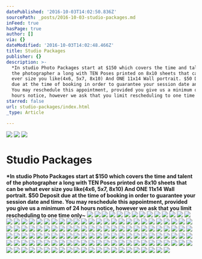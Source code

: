 ```yaml
---
datePublished: '2016-10-03T14:02:50.836Z'
sourcePath: _posts/2016-10-03-studio-packages.md
inFeed: true
hasPage: true
author: []
via: {}
dateModified: '2016-10-03T14:02:48.466Z'
title: Studio Packages
publisher: {}
description: >-
  *In studio Photo Packages start at $150 which covers the time and talent of
  the photographer a long with TEN Poses printed on 8x10 sheets that can be what
  ever size you like(4x6, 5x7, 8x10) And ONE 11x14 Wall portrait. $50 Deposit
  due at the time of booking in order to guarantee your session date and time.
  You may reschedule this appointment, provided you give us a minimum of 24
  hours notice, however we ask that you limit rescheduling to one time only~
starred: false
url: studio-packages/index.html
_type: Article

---
```

![](https://the-grid-user-content.s3-us-west-2.amazonaws.com/76865094-c034-432b-937f-cf909624be35.jpg)
![](https://the-grid-user-content.s3-us-west-2.amazonaws.com/07c665be-4076-4434-9ee7-006dbe153576.jpg)
![](https://the-grid-user-content.s3-us-west-2.amazonaws.com/bb438901-4a4e-47b0-bb54-0b2d0abaf0ae.jpg)

# **Studio Packages**

**\*In studio Photo Packages start at $150 which covers the time and talent of the photographer a long with TEN Poses printed on 8x10 sheets that can be what ever size you like(4x6, 5x7, 8x10) And ONE 11x14 Wall portrait. $50 Deposit due at the time of booking in order to guarantee your session date and time. You may reschedule this appointment, provided you give us a minimum of 24 hours notice, however we ask that you limit rescheduling to one time only~**
![](https://the-grid-user-content.s3-us-west-2.amazonaws.com/a8c47159-5176-4600-8dfe-a5d2b9c56459.jpg)
![](https://the-grid-user-content.s3-us-west-2.amazonaws.com/3b46563d-8f89-421a-8bd0-6661ddcd3c5b.jpg)
![](https://the-grid-user-content.s3-us-west-2.amazonaws.com/4649c05f-6894-4886-9d88-ea9daad04055.jpg)
![](https://the-grid-user-content.s3-us-west-2.amazonaws.com/5aa0d0ca-9e9d-4c4f-87c2-3d5f9923b540.jpg)
![](https://the-grid-user-content.s3-us-west-2.amazonaws.com/0b922fbf-2bea-46d9-991c-fb68c9b2726d.jpg)
![](https://the-grid-user-content.s3-us-west-2.amazonaws.com/ce68faf5-926b-4da5-bd6b-587ddf482c67.jpg)
![](https://the-grid-user-content.s3-us-west-2.amazonaws.com/43d6b2a6-2b3e-4410-920e-794cfd89cc15.jpg)
![](https://the-grid-user-content.s3-us-west-2.amazonaws.com/8cbd2dcc-fd41-4ef4-ad78-7d68df214511.jpg)
![](https://the-grid-user-content.s3-us-west-2.amazonaws.com/5da96716-a4c5-49f5-91d8-ad99abe3e28b.jpg)
![](https://the-grid-user-content.s3-us-west-2.amazonaws.com/c7267031-ccd3-4972-9acc-4197d75c7a52.jpg)
![](https://the-grid-user-content.s3-us-west-2.amazonaws.com/a631dc70-b5a8-4a70-9c4d-6040f0281855.jpg)
![](https://the-grid-user-content.s3-us-west-2.amazonaws.com/fa3be220-3588-4a49-b596-ed4d559adcf9.jpg)
![](https://the-grid-user-content.s3-us-west-2.amazonaws.com/c9c94948-54c6-49b7-bcc9-4a632a05a0cb.jpg)
![](https://the-grid-user-content.s3-us-west-2.amazonaws.com/0f10f105-b22c-4a10-b15a-d7ae240d740b.jpg)
![](https://the-grid-user-content.s3-us-west-2.amazonaws.com/1401f825-9ce1-4fe5-aa6a-6a784751f444.jpg)
![](https://the-grid-user-content.s3-us-west-2.amazonaws.com/8e3bcae6-c8c8-4d19-8134-9bfba0a0a698.jpg)
![](https://the-grid-user-content.s3-us-west-2.amazonaws.com/ff0afcc8-0906-4fb7-be83-c4b804e31fe4.jpg)
![](https://the-grid-user-content.s3-us-west-2.amazonaws.com/fa27b920-49bb-4139-ac08-7508dc8f40b0.jpg)
![](https://the-grid-user-content.s3-us-west-2.amazonaws.com/fb7d4ea9-53f6-4160-a06d-c501d4d887cf.jpg)
![](https://the-grid-user-content.s3-us-west-2.amazonaws.com/fc2a5148-c1de-4235-a99f-ac7c219530ef.jpg)
![](https://the-grid-user-content.s3-us-west-2.amazonaws.com/e0883b14-77de-4c7f-b46e-5d1a7cee024c.jpg)
![](https://the-grid-user-content.s3-us-west-2.amazonaws.com/95ee6d90-bb42-42a2-b742-e6d40abf98b0.jpg)
![](https://the-grid-user-content.s3-us-west-2.amazonaws.com/71412f04-ac13-4893-b942-3133ad7ac7bf.jpg)
![](https://the-grid-user-content.s3-us-west-2.amazonaws.com/323ad810-5eb8-43b3-a4dd-2a90f7db891c.jpg)
![](https://the-grid-user-content.s3-us-west-2.amazonaws.com/c521bf36-faca-463a-a3a5-1d75c305582c.jpg)
![](https://the-grid-user-content.s3-us-west-2.amazonaws.com/fc43843a-6297-4fb7-9293-ff91b5c46665.jpg)
![](https://s3-us-west-2.amazonaws.com/the-grid-img/p/3dbcadeb33389a8b0af3628703922cfecb115d1f.jpg)
![](https://the-grid-user-content.s3-us-west-2.amazonaws.com/28eeb29a-ef7e-4cdc-b3cb-517366f1199c.jpg)
![](https://the-grid-user-content.s3-us-west-2.amazonaws.com/44f4053b-3124-4b5d-b851-135ba22c972e.jpg)
![](https://the-grid-user-content.s3-us-west-2.amazonaws.com/0fd64427-4dd1-4e10-94b7-fc76222c6be0.jpg)
![](https://the-grid-user-content.s3-us-west-2.amazonaws.com/71083c92-8502-4138-9ade-61274c9034ae.jpg)
![](https://the-grid-user-content.s3-us-west-2.amazonaws.com/ccc1cec7-e99c-4405-b30e-b0b661c688b2.jpg)
![](https://s3-us-west-2.amazonaws.com/the-grid-img/p/820b616696d90ba3add36293b0b3911adf2e69b6.jpg)
![](https://the-grid-user-content.s3-us-west-2.amazonaws.com/7416211c-f004-40e0-93ad-0766f8c7f5ac.jpg)
![](https://the-grid-user-content.s3-us-west-2.amazonaws.com/45a97f18-8038-40dd-b0b7-eefadd951790.jpg)
![](https://the-grid-user-content.s3-us-west-2.amazonaws.com/bf7a1b52-1794-4da3-a172-922545211016.jpg)
![](https://the-grid-user-content.s3-us-west-2.amazonaws.com/bf398965-154d-4ddc-b6cc-f8851e30a32c.jpg)
![](https://the-grid-user-content.s3-us-west-2.amazonaws.com/22ca7f00-8b6a-4bc7-b224-959b7244870a.jpg)
![](https://the-grid-user-content.s3-us-west-2.amazonaws.com/326d851f-c2e0-4f77-821c-31beba9deb7e.jpg)
![](https://the-grid-user-content.s3-us-west-2.amazonaws.com/51b15615-2c63-4976-863f-8e960069c2f6.jpg)
![](https://the-grid-user-content.s3-us-west-2.amazonaws.com/065921ee-09ae-4bbf-a5c9-ab123267a608.jpg)
![](https://the-grid-user-content.s3-us-west-2.amazonaws.com/ad18b8fa-1411-4ce7-8276-031b7dd9f033.jpg)
![](https://the-grid-user-content.s3-us-west-2.amazonaws.com/3fb2bf64-9240-4c54-955a-0eb8d4058697.jpg)
![](https://the-grid-user-content.s3-us-west-2.amazonaws.com/5a1a267e-f3c4-49e5-9721-7f6781099fed.jpg)
![](https://the-grid-user-content.s3-us-west-2.amazonaws.com/755ecb6a-8b7c-42e5-abbc-933575588e0e.jpg)
![](https://the-grid-user-content.s3-us-west-2.amazonaws.com/38ec859a-527c-4795-94a3-2b6cf7dc61af.jpg)
![](https://the-grid-user-content.s3-us-west-2.amazonaws.com/9fd33e22-5cbf-4ec4-8ff0-628ee9cd9a87.jpg)
![](https://s3-us-west-2.amazonaws.com/the-grid-img/p/c6bf958d0dfa1947389cf54a279e9f03093afe2b.jpg)
![](https://the-grid-user-content.s3-us-west-2.amazonaws.com/529e2d59-90de-4ff8-ba60-ec9b72cf0b09.jpg)
![](https://the-grid-user-content.s3-us-west-2.amazonaws.com/d68d2ce4-ac27-47d4-a1d7-ab069bc729ed.jpg)
![](https://the-grid-user-content.s3-us-west-2.amazonaws.com/864a785d-1672-46d6-8e0d-20adb3227fe2.jpg)
![](https://the-grid-user-content.s3-us-west-2.amazonaws.com/f456e5d1-7cc3-4689-82b3-b2442de4d31a.jpg)
![](https://the-grid-user-content.s3-us-west-2.amazonaws.com/d3367f37-1c4d-407e-917f-59a80f2d63dc.jpg)
![](https://the-grid-user-content.s3-us-west-2.amazonaws.com/80995dda-4722-4401-8031-3af5a382b74b.jpg)
![](https://the-grid-user-content.s3-us-west-2.amazonaws.com/973aca79-950b-4656-b4f0-e44259b00c60.jpg)
![](https://the-grid-user-content.s3-us-west-2.amazonaws.com/2770bd92-1650-49a8-a3dd-90eb5add30bf.jpg)
![](https://the-grid-user-content.s3-us-west-2.amazonaws.com/3ca1c09b-6873-475e-8df5-77150a18d464.jpg)
![](https://the-grid-user-content.s3-us-west-2.amazonaws.com/fecb88c9-391e-422a-a322-d309c3d9b06e.jpg)
![](https://the-grid-user-content.s3-us-west-2.amazonaws.com/6d50d57a-e913-4195-8992-f2a130dd49ed.jpg)
![](https://the-grid-user-content.s3-us-west-2.amazonaws.com/3341d9c6-ad6e-491b-bcd4-136b621bff1a.jpg)
![](https://the-grid-user-content.s3-us-west-2.amazonaws.com/303e1f30-0d01-4c04-8377-afe3e3b7331b.jpg)
![](https://the-grid-user-content.s3-us-west-2.amazonaws.com/38aeb9ad-44c9-43b3-bac2-4dd3ab85b49b.jpg)
![](https://the-grid-user-content.s3-us-west-2.amazonaws.com/9d022c2c-b165-4171-b0c2-862b55b3f6d3.jpg)
![](https://the-grid-user-content.s3-us-west-2.amazonaws.com/f754574b-7922-46ef-9bbb-1bf13b4f9d5c.jpg)
![](https://s3-us-west-2.amazonaws.com/the-grid-img/p/284830cc31078864289a7614da6cece157d6c881.jpg)
![](https://the-grid-user-content.s3-us-west-2.amazonaws.com/e823a80e-4d64-4024-86eb-b3071af575ba.jpg)
![](https://s3-us-west-2.amazonaws.com/the-grid-img/p/2c4fb011f66bf9b4c0a80dcf816b77a34eab9f11.jpg)
![](https://the-grid-user-content.s3-us-west-2.amazonaws.com/0f3c2dd3-ee8f-49cc-bebf-7fcce2e5913a.jpg)
![](https://s3-us-west-2.amazonaws.com/the-grid-img/p/aaf7e16c9ad37f83f75496da824a96995217506e.jpg)
![](https://s3-us-west-2.amazonaws.com/the-grid-img/p/64ecd147c3ec227160faf32f9656f23b457705ae.jpg)
![](https://s3-us-west-2.amazonaws.com/the-grid-img/p/f7cecc00b8386b8009e580ad8edf103a237516f0.jpg)
![](https://the-grid-user-content.s3-us-west-2.amazonaws.com/c4118842-091e-446f-aa9f-9c540cabeff5.jpg)
![](https://the-grid-user-content.s3-us-west-2.amazonaws.com/52bf63d3-13c6-44c7-a5ce-b96c3f51be8f.jpg)
![](https://the-grid-user-content.s3-us-west-2.amazonaws.com/d2ffa8da-74a1-41dc-bc09-bf57822606f6.jpg)
![](https://the-grid-user-content.s3-us-west-2.amazonaws.com/a5d155ce-b6bc-47ad-9dce-88a6d2a9aee0.jpg)
![](https://s3-us-west-2.amazonaws.com/the-grid-img/p/f5d6b48df730ec4af8a931e45308ba2a557c08de.jpg)
![](https://s3-us-west-2.amazonaws.com/the-grid-img/p/d00e94b00dc2e085a50ea7355ff7b1051a786a34.jpg)
![](https://s3-us-west-2.amazonaws.com/the-grid-img/p/9b7212030deed7ab808a6d7c46b0cc0ecf52bbba.jpg)
![](https://s3-us-west-2.amazonaws.com/the-grid-img/p/fac1c8269bbba48b102aa637f6eca3a9095989d0.jpg)
![](https://s3-us-west-2.amazonaws.com/the-grid-img/p/2a645b5d70b4a35183a75ed4b1d61fd5b541ecc1.jpg)
![](https://the-grid-user-content.s3-us-west-2.amazonaws.com/1cc324d0-2987-4167-a95a-a2195b4b5d3d.jpg)
![](https://the-grid-user-content.s3-us-west-2.amazonaws.com/b86e8e6c-e072-442e-bf1e-ea9bc96e5513.jpg)
![](https://the-grid-user-content.s3-us-west-2.amazonaws.com/063ed57b-fd07-46b3-8028-aba68ddea36c.jpg)
![](https://the-grid-user-content.s3-us-west-2.amazonaws.com/d0a3b9df-d7c0-4ce6-b16c-f282d3e0f88e.jpg)
![](https://the-grid-user-content.s3-us-west-2.amazonaws.com/9960d573-6046-41e2-b0b3-c439b671c8ec.jpg)
![](https://the-grid-user-content.s3-us-west-2.amazonaws.com/9011d7f7-29ef-4613-9f82-9e99d512ff2b.jpg)
![](https://the-grid-user-content.s3-us-west-2.amazonaws.com/91c1590e-f04c-4e48-8cf5-0cab9c17aebd.jpg)
![](https://the-grid-user-content.s3-us-west-2.amazonaws.com/1e16fae9-4613-466c-9d20-035c4092c07c.jpg)
![](https://the-grid-user-content.s3-us-west-2.amazonaws.com/99818805-36b0-4b3f-a8dd-7051fcaeed3a.jpg)
![](https://s3-us-west-2.amazonaws.com/the-grid-img/p/9190ef29ec4b42dc15e9a0b4c1c43768fdf2a510.jpg)
![](https://s3-us-west-2.amazonaws.com/the-grid-img/p/fab082b5fc2c82aaebf3e699ea1e5a14e38dc681.jpg)
![](https://s3-us-west-2.amazonaws.com/the-grid-img/p/ff8a0d30e9ca4cced6a6d458d8cb2583e5d5caa2.jpg)
![](https://s3-us-west-2.amazonaws.com/the-grid-img/p/9509cba3bb37986582955efa672eaeb3718c8854.jpg)
![](https://s3-us-west-2.amazonaws.com/the-grid-img/p/22c749089df022c69352f9fdbe5d4b1f63f87c09.jpg)
![](https://s3-us-west-2.amazonaws.com/the-grid-img/p/85a3c10590d24df51c09289c7e66f56be54f22b2.jpg)
![](https://the-grid-user-content.s3-us-west-2.amazonaws.com/c7b194b8-1e93-47f5-8667-6988a8ad1865.jpg)
![](https://s3-us-west-2.amazonaws.com/the-grid-img/p/4a30c37a70e9900fa95b1b181f938d437f7c2652.jpg)
![](https://s3-us-west-2.amazonaws.com/the-grid-img/p/9ca62b3410045bda8d692e91e9709c13bd1c968a.jpg)
![](https://s3-us-west-2.amazonaws.com/the-grid-img/p/3005cab232be82b38e2d062e834988efb40362ce.jpg)
![](https://s3-us-west-2.amazonaws.com/the-grid-img/p/b9a45f25f5fd2f00a2bf53b5179ed8e6a6c10b2d.jpg)
![](https://s3-us-west-2.amazonaws.com/the-grid-img/p/7c7f2890b0b243a90b6ad98d1ca03dd79f707e87.jpg)
![](https://s3-us-west-2.amazonaws.com/the-grid-img/p/27de2cdf1800b72f969fad18d830258fd317ffe7.jpg)
![](https://s3-us-west-2.amazonaws.com/the-grid-img/p/4074d3a1d352ba1aace23eacc8db890344f54231.jpg)
![](https://s3-us-west-2.amazonaws.com/the-grid-img/p/37a16a80334c940743920da8a6418043ed425589.jpg)
![](https://s3-us-west-2.amazonaws.com/the-grid-img/p/466b0437ad28e8f19e92aeac44ae634ddad937fb.jpg)
![](https://s3-us-west-2.amazonaws.com/the-grid-img/p/f48793f8d6d73a72729a62f5fd0ebb028ef77a14.jpg)
![](https://s3-us-west-2.amazonaws.com/the-grid-img/p/f4a7184b2e69149016e2124a2e186243701a5d46.jpg)
![](https://s3-us-west-2.amazonaws.com/the-grid-img/p/d723a793d7b921cae6cc696025a14d18c20d3967.jpg)
![](https://the-grid-user-content.s3-us-west-2.amazonaws.com/539a36b1-b746-4c34-b0c9-62e9b405d5b6.jpg)
![](https://the-grid-user-content.s3-us-west-2.amazonaws.com/3fbddb00-51bc-4536-afbe-c019385d1588.jpg)
![](https://the-grid-user-content.s3-us-west-2.amazonaws.com/b97d00b9-33d3-44e7-be00-efa1eb24f555.jpg)
![](https://s3-us-west-2.amazonaws.com/the-grid-img/p/6fb74cb47929e9e290a3f4a2879d29820711e7d0.jpg)
![](https://s3-us-west-2.amazonaws.com/the-grid-img/p/4f0b1475f89c42babe46949c277afecb510627c4.jpg)
![](https://the-grid-user-content.s3-us-west-2.amazonaws.com/e70bb5b2-00c1-4e8e-bd5a-bc358b3bbd46.jpg)
![](https://the-grid-user-content.s3-us-west-2.amazonaws.com/b7b11c6b-d5dc-4fff-81b5-d5cb2f6d8699.jpg)
![](https://the-grid-user-content.s3-us-west-2.amazonaws.com/1c41ed6f-b4ee-4744-80e7-35a624bdce37.jpg)
![](https://the-grid-user-content.s3-us-west-2.amazonaws.com/04bafa8d-b7e6-4f50-824b-640f9eac5924.jpg)
![](https://s3-us-west-2.amazonaws.com/the-grid-img/p/0b80c45978c1257b8885be90e4d603dd323bf7e4.jpg)
![](https://imgflo.herokuapp.com/graph/2b2431f8e7ba7b0/e0a58b28eba963e453638e7613e9418d/croprotate.jpg?cropheight=1402&cropwidth=927&degrees=0&input=https%3A%2F%2Fs3-us-west-2.amazonaws.com%2Fthe-grid-img%2Fp%2F572bea8bf9e3e9ff1f3765d22f08a1686d7fddc3.jpg&x=0&y=16)
![](https://imgflo.herokuapp.com/graph/2b2431f8e7ba7b0/d192cf7a1ad79e903457ac57791a2593/croprotate.jpg?cropheight=1407&cropwidth=921&degrees=0&input=https%3A%2F%2Fs3-us-west-2.amazonaws.com%2Fthe-grid-img%2Fp%2F357c78fa83dff96da01c28b7d9a33c1dd1c88e39.jpg&x=2&y=0)
![](https://s3-us-west-2.amazonaws.com/the-grid-img/p/0b4e07b7945cee5a6a927246a1d7b37e09a2c4f4.jpg)
![](https://s3-us-west-2.amazonaws.com/the-grid-img/p/3b033d4d7e3800c8253caade201933c1aa4beb2b.jpg)
![](https://s3-us-west-2.amazonaws.com/the-grid-img/p/d6d9b0ff37a17f1eb65199341e2aad21dd246276.jpg)
![](https://s3-us-west-2.amazonaws.com/the-grid-img/p/bf16ce33c41491896fd658b7d22f649272326717.jpg)
![](https://s3-us-west-2.amazonaws.com/the-grid-img/p/f58a2d553b6b606d5f5b86a818ec2fb9034b804c.jpg)
![](https://s3-us-west-2.amazonaws.com/the-grid-img/p/abbb4125b5764e638ff57d59e90a3d72938db43f.jpg)
![](https://s3-us-west-2.amazonaws.com/the-grid-img/p/bfb2b7ade78218c2dc5fce21b3515b04463cf1ac.jpg)
![](https://s3-us-west-2.amazonaws.com/the-grid-img/p/df265239fb15908eaff3f5c0ca66a6913039333c.jpg)
![](https://s3-us-west-2.amazonaws.com/the-grid-img/p/f51acb756582cca3983e35d386783778fe1f9ecb.jpg)
![](https://imgflo.herokuapp.com/graph/2b2431f8e7ba7b0/1261ee0b3cdfa785a0b4e742c4a67b98/croprotate.jpg?cropheight=1164&cropwidth=930&degrees=0&input=https%3A%2F%2Fs3-us-west-2.amazonaws.com%2Fthe-grid-img%2Fp%2F3ac22d44c51b9f0287acd197327a691b545f6349.jpg&x=0&y=13)
![](https://imgflo.herokuapp.com/graph/2b2431f8e7ba7b0/0cdbc3e832b38adde854102fcfd94f8d/croprotate.jpg?cropheight=1164&cropwidth=930&degrees=0&input=https%3A%2F%2Fs3-us-west-2.amazonaws.com%2Fthe-grid-img%2Fp%2Fd4d9eb4c393cc057e806b33b187371a3bb8c0ff8.jpg&x=0&y=13)
![](https://s3-us-west-2.amazonaws.com/the-grid-img/p/ed463894a1638da51df7c3aaa42d846e5428efea.jpg)
![](https://s3-us-west-2.amazonaws.com/the-grid-img/p/6dd7b4d3d52fdffdff8472017b9e26adb133592f.jpg)
![](https://s3-us-west-2.amazonaws.com/the-grid-img/p/1d3c820c9d5c4408d7520b4deb9581fd78ede7df.jpg)
![](https://s3-us-west-2.amazonaws.com/the-grid-img/p/1eaa2c0e4f1063f496afef15010d451eebaf87a7.jpg)
![](https://s3-us-west-2.amazonaws.com/the-grid-img/p/18c4f8e2e5e2a2c7ea751246932108bd1a38c67b.jpg)